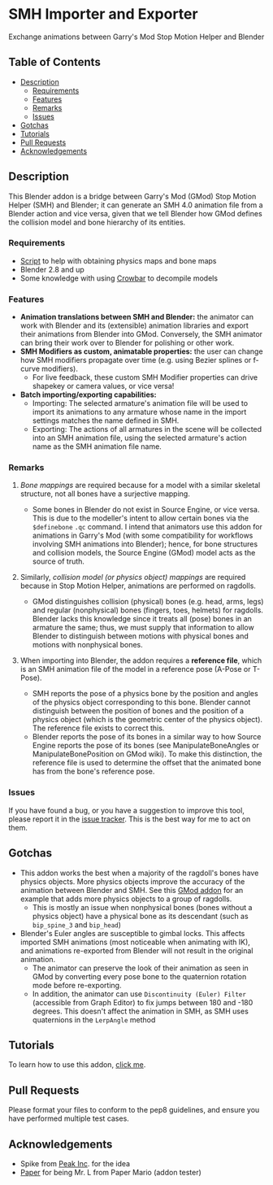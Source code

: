 # SMH Importer and Exporter <!-- omit from toc -->

Exchange animations between Garry's Mod Stop Motion Helper and Blender

## Table of Contents <!-- omit from toc -->

- [Description](#description)
  - [Requirements](#requirements)
  - [Features](#features)
  - [Remarks](#remarks)
  - [Issues](#issues)
- [Gotchas](#gotchas)
- [Tutorials](#tutorials)
- [Pull Requests](#pull-requests)
- [Acknowledgements](#acknowledgements)

## Description

This Blender addon is a bridge between Garry's Mod (GMod) Stop Motion Helper (SMH) and Blender; it can generate an SMH 4.0 animation file from a Blender action and vice versa, given that we tell Blender how GMod defines the collision model and bone hierarchy of its entities.

### Requirements

- [Script](https://gist.github.com/vlazed/51a624b3e02ca90b7eaf9ea72c919ceb) to help with obtaining physics maps and bone maps
- Blender 2.8 and up
- Some knowledge with using [Crowbar](https://steamcommunity.com/groups/CrowbarTool) to decompile models

### Features

- **Animation translations between SMH and Blender:** the animator can work with Blender and its (extensible) animation libraries and export their animations from Blender into GMod. Conversely, the SMH animator can bring their work over to Blender for polishing or other work.
- **SMH Modifiers as custom, animatable properties:** the user can change how SMH modifiers propagate over time (e.g. using Bezier splines or f-curve modifiers).
  - For live feedback, these custom SMH Modifier properties can drive shapekey or camera values, or vice versa!
- **Batch importing/exporting capabilities:**
  - Importing: The selected armature's animation file will be used to import its animations to any armature whose name in the import settings matches the name defined in SMH.
  - Exporting: The actions of all armatures in the scene will be collected into an SMH animation file, using the selected armature's action name as the SMH animation file name.

### Remarks

1. *Bone mappings* are required because for a model with a similar skeletal structure, not all bones have a surjective mapping.
   - Some bones in Blender do not exist in Source Engine, or vice versa. This is due to the modeller's intent to allow certain bones via the `$definebone` `.qc` command. I intend that animators use this addon for animations in Garry's Mod (with some compatibility for workflows involving SMH animations into Blender); hence, for bone structures and collision models, the Source Engine (GMod) model acts as the source of truth.

2. Similarly, *collision model (or physics object) mappings* are required because in Stop Motion Helper, animations are performed on ragdolls.
   - GMod distinguishes collision (physical) bones (e.g. head, arms, legs) and regular (nonphysical) bones (fingers, toes, helmets) for ragdolls. Blender lacks this knowledge since it treats all (pose) bones in an armature the same; thus, we must supply that information to allow Blender to distinguish between motions with physical bones and motions with nonphysical bones.

3. When importing into Blender, the addon requires a **reference file**, which is an SMH animation file of the model in a reference pose (A-Pose or T-Pose).
   - SMH reports the pose of a physics bone by the position and angles of the physics object corresponding to this bone. Blender cannot distinguish between the position of bones and the position of a physics object (which is the geometric center of the physics object). The reference file exists to correct this.
   - Blender reports the pose of its bones in a similar way to how Source Engine reports the pose of its bones (see ManipulateBoneAngles or ManipulateBonePosition on GMod wiki). To make this distinction, the reference file is used to determine the offset that the animated bone has from the bone's reference pose.

### Issues

If you have found a bug, or you have a suggestion to improve this tool, please report it in the [issue tracker](https://github.com/vlazed/smh2blender/issues). This is the best way for me to act on them.

## Gotchas

- This addon works the best when a majority of the ragdoll's bones have physics objects. More physics objects improve the accuracy of the animation between Blender and SMH. See this [GMod addon](https://steamcommunity.com/sharedfiles/filedetails/?id=3315493382) for an example that adds more physics objects to a group of ragdolls.
  - This is mostly an issue when nonphysical bones (bones without a physics object) have a physical bone as its descendant (such as `bip_spine_3` and `bip_head`)
- Blender's Euler angles are susceptible to gimbal locks. This affects imported SMH animations (most noticeable when animating with IK), and animations re-exported from Blender will not result in the original animation.
  - The animator can preserve the look of their animation as seen in GMod by converting every pose bone to the quaternion rotation mode before re-exporting.
  - In addition, the animator can use `Discontinuity (Euler) Filter` (accessible from Graph Editor) to fix jumps between 180 and -180 degrees. This doesn't affect the animation in SMH, as SMH uses quaternions in the `LerpAngle` method

## Tutorials

To learn how to use this addon, [click me](./docs/TUTORIAL.md).

## Pull Requests

Please format your files to conform to the pep8 guidelines, and ensure you have performed multiple test cases.

## Acknowledgements

- Spike from [Peak Inc](https://steamcommunity.com/groups/peakincompetence). for the idea
- [Paper](https://steamcommunity.com/id/PforPaper) for being Mr. L from Paper Mario (addon tester)
